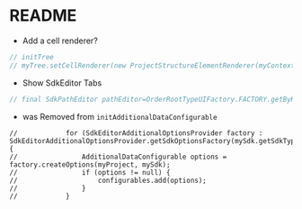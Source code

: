 # README

* Add a cell renderer?

```java
// initTree
// myTree.setCellRenderer(new ProjectStructureElementRenderer(myContext));
```

* Show SdkEditor Tabs

```java
// final SdkPathEditor pathEditor=OrderRootTypeUIFactory.FACTORY.getByKey(type).createPathEditor(mySdk);
```

* was Removed from `initAdditionalDataConfigurable`

```
//            for (SdkEditorAdditionalOptionsProvider factory : SdkEditorAdditionalOptionsProvider.getSdkOptionsFactory(mySdk.getSdkType())) {
//                AdditionalDataConfigurable options = factory.createOptions(myProject, mySdk);
//                if (options != null) {
//                    configurables.add(options);
//                }
//            }
```